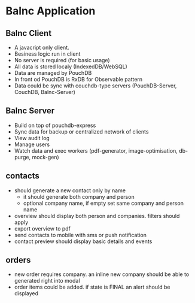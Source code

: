 # Balnc Application

## Balnc Client

- A javacript only client.
- Besiness logic run in client
- No server is required (for basic usage)
- All data is stored localy (IndexedDB/WebSQL)
- Data are managed by PouchDB
- In front od PouchDB is RxDB for Observable pattern
- Data could be sync with couchdb-type servers (PouchDB-Server, CouchDB, Balnc-Server)

## Balnc Server

- Build on top of pouchdb-express
- Sync data for backup or centralized network of clients
- View audit log
- Manage users
- Watch data and exec workers (pdf-generator, image-optimisation, db-purge, mock-gen)

## contacts

- should generate a new contact only by name
  - it should generate both company and person
  - optional company name, if empty set same company and person name
- overview should display both person and companies. filters should apply
- export overview to pdf
- send contacts to mobile with sms or push notification
- contact preview should display basic details and events

## orders
- new order requires company. an inline new company should be able to generated right into modal
- order items could be added. if state is FINAL an alert should be displayed